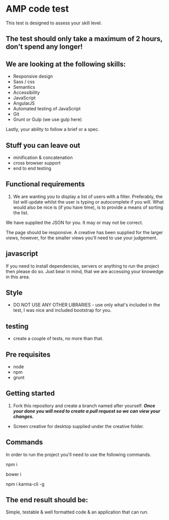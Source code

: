 # AMP code test

This test is designed to assess your skill level.

## The test should only take a maximum of 2 hours, don't spend any longer!

## We are looking at the following skills:

- Responsive design
- Sass / css
- Semantics
- Accessibility
- JavaScript
- AngularJS
- Automated testing of JavaScript
- Git
- Grunt or Gulp (we use gulp here)

Lastly, your ability to follow a brief or a spec.

## Stuff you can leave out

- minification & concatenation
- cross browser support
- end to end testing

## Functional requirements

1. We are wanting you to display a list of users with a filter. Preferably, the list will update whilst the user is typing or autocomplete if you will. What would also be nice is (if you have time), is to provide a means of sorting the list.

We have supplied the JSON for you. It may or may not be correct. 

The page should be responsive. A creative has been supplied for the larger views, however, for the smaller views you'll need to use your judgement.

## javascript

If you need to install dependencies, servers or anything to run the project then please do so. Just bear in mind, that we are accessing your knowedge in this area. 

## Style

- DO NOT USE ANY OTHER LIBRARIES - use only what's included in the test, I was nice and included bootstrap for you.

## testing

- create a couple of tests, no more than that.

## Pre requisites

- node
- npm
- grunt

## Getting started

1. Fork this repository and create a branch named after yourself. ***Once your done you will need to create a pull request so we can view your changes.***

- Screen creative for desktop supplied under the creative folder.

## Commands

In order to run the project you'll need to use the following commands.

npm i

bower i

npm i karma-cli -g

## The end result should be:

Simple, testable & well formatted code & an application that can run.